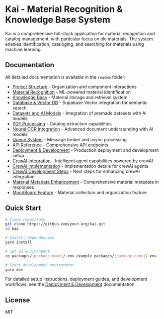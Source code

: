 # Kai - Material Recognition & Knowledge Base System

Kai is a comprehensive full-stack application for material recognition and catalog management, with particular focus on tile materials. The system enables identification, cataloging, and searching for materials using machine learning.

## Documentation

All detailed documentation is available in the `readme` folder:

- [Project Structure](./readme/folder-structure.md) - Organization and component interactions
- [Material Recognition](./readme/material-recognition.md) - ML-powered material identification
- [Knowledge Base](./readme/knowledge-base.md) - Material storage and retrieval system
- [Database & Vector DB](./readme/database-vector-db.md) - Supabase Vector integration for semantic search
- [Datasets and AI Models](./readme/datasets-and-models.md) - Integration of premade datasets with AI models
- [PDF Processing](./readme/pdf-processing.md) - Catalog extraction capabilities
- [Neural OCR Integration](./readme/neural-ocr-integration.md) - Advanced document understanding with AI models
- [Queue System](./readme/queue-system.md) - Message broker and async processing
- [API Reference](./readme/api-reference.md) - Comprehensive API endpoints
- [Deployment & Development](./readme/deployment-and-development.md) - Production deployment and development setup
- [CrewAI Integration](./readme/agents-crewai.md) - Intelligent agent capabilities powered by crewAI
- [CrewAI Implementation](./readme/agents-crewai-implementation.md) - Implementation details for crewAI agents
- [CrewAI Development Steps](./readme/agents-crewai-next-steps.md) - Next steps for enhancing crewAI integration
- [Material Metadata Enhancement](./readme/material-metadata-response-enhancement.md) - Comprehensive material metadata in responses
- [MoodBoard Feature](./readme/moodboard-feature.md) - Material collection and organization feature

## Quick Start

```bash
# Clone repository
git clone https://github.com/your-org/kai.git
cd kai

# Install dependencies
yarn install

# Set up environment
cp packages/[package-name]/.env.example packages/[package-name]/.env

# Start development environment
yarn dev
```

For detailed setup instructions, deployment guides, and development workflows, see the [Deployment & Development](./readme/deployment-and-development.md) documentation.

## License

MIT